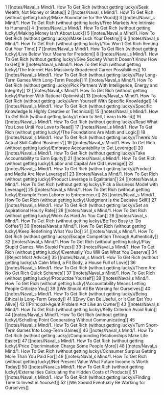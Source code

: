 
1 [[notes/Naval_s Mind/1. How To Get Rich (without getting lucky)/Seek Wealth, Not Money or Status]]
2 [[notes/Naval_s Mind/1. How To Get Rich (without getting lucky)/Make Abundance for the World]]
3 [[notes/Naval_s Mind/1. How To Get Rich (without getting lucky)/Free Markets Are Intrinsic to Humans]]
4 [[notes/Naval_s Mind/1. How To Get Rich (without getting lucky)/Making Money Isn’t About Luck]]
5 [[notes/Naval_s Mind/1. How To Get Rich (without getting lucky)/Make Luck Your Destiny]]
6 [[notes/Naval_s Mind/1. How To Get Rich (without getting lucky)/You Won’t Get Rich Renting Out Your Time]]
7 [[notes/Naval_s Mind/1. How To Get Rich (without getting lucky)/Live Below Your Means for Freedom]]
8 [[notes/Naval_s Mind/1. How To Get Rich (without getting lucky)/Give Society What It Doesn’t Know How to Get]]
9 [[notes/Naval_s Mind/1. How To Get Rich (without getting lucky)/The Internet Has Massively Broadened Career Possibilities]]
10 [[notes/Naval_s Mind/1. How To Get Rich (without getting lucky)/Play Long-Term Games With Long-Term People]]
11 [[notes/Naval_s Mind/1. How To Get Rich (without getting lucky)/Pick Partners With Intelligence, Energy and Integrity]]
12 [[notes/Naval_s Mind/1. How To Get Rich (without getting lucky)/Partner With Rational Optimists]]
13 [[notes/Naval_s Mind/1. How To Get Rich (without getting lucky)/Arm Yourself With Specific Knowledge]]
14 [[notes/Naval_s Mind/1. How To Get Rich (without getting lucky)/Specific Knowledge Is Highly Creative or Technical]]
15 [[notes/Naval_s Mind/1. How To Get Rich (without getting lucky)/Learn to Sell, Learn to Build]]
16 [[notes/Naval_s Mind/1. How To Get Rich (without getting lucky)/Read What You Love Until You Love to Read]]
17 [[notes/Naval_s Mind/1. How To Get Rich (without getting lucky)/The Foundations Are Math and Logic]]
18 [[notes/Naval_s Mind/1. How To Get Rich (without getting lucky)/There’s No Actual Skill Called ‘Business’]]
19 [[notes/Naval_s Mind/1. How To Get Rich (without getting lucky)/Embrace Accountability to Get Leverage]]
20 [[notes/Naval_s Mind/1. How To Get Rich (without getting lucky)/Take Accountability to Earn Equity]]
21 [[notes/Naval_s Mind/1. How To Get Rich (without getting lucky)/Labor and Capital Are Old Leverage]]
22 [[notes/Naval_s Mind/1. How To Get Rich (without getting lucky)/Product and Media Are New Leverage]]
23 [[notes/Naval_s Mind/1. How To Get Rich (without getting lucky)/Product Leverage is Egalitarian]]
24 [[notes/Naval_s Mind/1. How To Get Rich (without getting lucky)/Pick a Business Model with Leverage]]
25 [[notes/Naval_s Mind/1. How To Get Rich (without getting lucky)/Example From Laborer to Entrepreneur]]
26 [[notes/Naval_s Mind/1. How To Get Rich (without getting lucky)/Judgment Is the Decisive Skill]]
27 [[notes/Naval_s Mind/1. How To Get Rich (without getting lucky)/Set an Aspirational Hourly Rate]]
28 [[notes/Naval_s Mind/1. How To Get Rich (without getting lucky)/Work As Hard As You Can]]
29 [[notes/Naval_s Mind/1. How To Get Rich (without getting lucky)/Be Too Busy to ‘Do Coffee’]]
30 [[notes/Naval_s Mind/1. How To Get Rich (without getting lucky)/Keep Redefining What You Do]]
31 [[notes/Naval_s Mind/1. How To Get Rich (without getting lucky)/Escape Competition Through Authenticity]]
32 [[notes/Naval_s Mind/1. How To Get Rich (without getting lucky)/Play Stupid Games, Win Stupid Prizes]]
33 [[notes/Naval_s Mind/1. How To Get Rich (without getting lucky)/Eventually You Will Get What You Deserve]]
34 [[Reject Most Advice]]
35 [[notes/Naval_s Mind/1. How To Get Rich (without getting lucky)/A Calm Mind, a Fit Body, a House Full of Love]]
36 [[notes/Naval_s Mind/1. How To Get Rich (without getting lucky)/There Are No Get Rich Quick Schemes]]
37 [[notes/Naval_s Mind/1. How To Get Rich (without getting lucky)/Productize Yourself]]
38 [[notes/Naval_s Mind/1. How To Get Rich (without getting lucky)/Accountability Means Letting People Criticize You]]
39 [[We Should All Be Working for Ourselves]]
40 [[notes/Naval_s Mind/1. How To Get Rich (without getting lucky)/Being Ethical Is Long-Term Greedy]]
41 [[Envy Can Be Useful, or It Can Eat You Alive]]
42 [[Principal-Agent Problem Act Like an Owner]]
43 [[notes/Naval_s Mind/1. How To Get Rich (without getting lucky)/Kelly Criterion Avoid Ruin]]
44 [[notes/Naval_s Mind/1. How To Get Rich (without getting lucky)/Schelling Point Cooperating Without Communicating]]
45 [[notes/Naval_s Mind/1. How To Get Rich (without getting lucky)/Turn Short-Term Games Into Long-Term Games]]
46 [[notes/Naval_s Mind/1. How To Get Rich (without getting lucky)/Compounding Relationships Make Life Easier]]
47 [[notes/Naval_s Mind/1. How To Get Rich (without getting lucky)/Price Discrimination Charge Some People More]]
48 [[notes/Naval_s Mind/1. How To Get Rich (without getting lucky)/Consumer Surplus Getting More Than You Paid For]]
49 [[notes/Naval_s Mind/1. How To Get Rich (without getting lucky)/Net Present Value What Future Income Is Worth Today]]
50 [[notes/Naval_s Mind/1. How To Get Rich (without getting lucky)/Externalities Calculating the Hidden Costs of Products]]
51 [[notes/Naval_s Mind/1. How To Get Rich (without getting lucky)/Finding Time to Invest in Yourself]]
52 [[We Should Eventually Be Working for Ourselves]]

